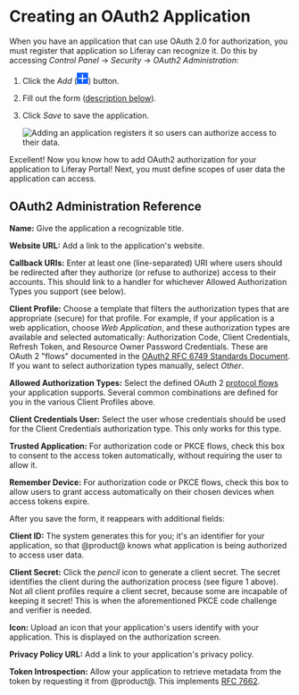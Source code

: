 # Creating an OAuth2 Application

When you have an application that can use OAuth 2.0 for authorization, you must register that application so Liferay can recognize it. Do this by accessing *Control Panel* &rarr; *Security* &rarr; *OAuth2 Administration*:

1. Click the *Add* (![add](../../images/icon-add.png)) button.

1. Fill out the form ([description below](#oauth2-administration-reference)).

1. Click *Save* to save the application.

    ![Adding an application registers it so users can authorize access to their data.](./creating-oauth2-applications/images/01.png)

Excellent! Now you know how to add OAuth2 authorization for your application to Liferay Portal! Next, you must define scopes of user data the application can access.

## OAuth2 Administration Reference

**Name:** Give the application a recognizable title.

**Website URL:** Add a link to the application's website.

**Callback URIs:** Enter at least one (line-separated) URI where users should be redirected after they authorize (or refuse to authorize) access to their accounts. This should link to a handler for whichever Allowed Authorization Types you support (see below).

**Client Profile:** Choose a template that filters the authorization types that are appropriate (secure) for that profile. For example, if your application is a web application, choose *Web Application*, and these authorization types are available and selected automatically: Authorization Code, Client Credentials, Refresh Token, and Resource Owner Password Credentials. These are OAuth 2 "flows" documented in the [OAuth2 RFC 6749 Standards Document](https://tools.ietf.org/html/rfc6749). If you want to select authorization types manually, select *Other*.

**Allowed Authorization Types:** Select the defined OAuth 2 [protocol flows](https://tools.ietf.org/html/rfc6749#section-1.2) your application supports. Several common combinations are defined for you in the various Client Profiles above.

**Client Credentials User:** Select the user whose credentials should be used for the Client Credentials authorization type. This only works for this type.

**Trusted Application:** For authorization code or PKCE flows, check this box to consent to the access token automatically, without requiring the user to allow it.

**Remember Device:** For authorization code or PKCE flows, check this box to allow users to grant access automatically on their chosen devices when access tokens expire.

After you save the form, it reappears with additional fields:

**Client ID:** The system generates this for you; it's an identifier for your application, so that @product@ knows what application is being authorized to access user data.

**Client Secret:** Click the *pencil* icon to generate a client secret. The secret identifies the client during the authorization process (see figure
1 above). Not all client profiles require a client secret, because some are incapable of keeping it secret! This is when the aforementioned PKCE code challenge and verifier is needed.

**Icon:** Upload an icon that your application's users identify with your application. This is displayed on the authorization screen.

**Privacy Policy URL:** Add a link to your application's privacy policy.

**Token Introspection:** Allow your application to retrieve metadata from the token by requesting it from @product@. This implements [RFC 7662](https://tools.ietf.org/html/rfc7662).
